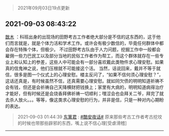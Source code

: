 > 2021年09月03日19点更新
<link rel="stylesheet" href="https://cdn.jsdelivr.net/gh/taotie6/sampleJSON@main/css/photo_show.css">


 ## 2021-09-03 08:43:22 

 [㪚木](https://www.coolapk.com/feed/29727812?shareKey=ZmM5NTZjNTFhMDBlNjEzMjA2ZWM~) ：科班出身的出现场的田野考古工作者绝大部分是不信的这东西的，这于他们而言就是，就是个体力活和学术工作。或许会有极少数信的，毕竟任何群体中都会存在特殊个体，但极少。
不过田野考古队由于人力问题，挖掘工作中一般都会雇佣一些力巴民工以及部分当地的民俗工作者作为帮工<!--break-->，而这个群体就存在一些专业上和认知上的参差，这些人中可能会有一部分喜欢戴此类物件求心理安慰。如果真的信鬼神之说，他们压根就不可能接这个活。
当然，话说回来，戴并不等于就信，很多是图一个仪式上的心理安慰。楼主反问了，“如果不信何须心理安慰？”，这话还真是，有时候虽然不信，还真需要心理安慰。就如同欠债的明明知道祈祷不会有钱，但还是会祈祷自己天降横财把钱换上；家里有大病的，明明知道病得治疗才能好，但有时候还是会烧香拜佛祈祷一切顺利；嘿涩会也会拜关二爷，拜完了就去杀人放火。。。等等，像这类求心理安慰的行为，并非是信，只是一种对内心期盼的表达。 

<div class="album">
</div>

> 2021-09-03 01:44:39 
> [东篱君](https://www.coolapk.com/feed/29725740?shareKey=Y2FiNDZiM2QwMmJmNjEzMjA2ZWM~) : <a class="feed-link-tag" href="/t/酷安夜话?type=0">#酷安夜话#</a> 原来那些考古工作者考古挖坟的时候也带那些辟邪的东西，嘴上说不信心理[受虐滑稽] 

 ------- 

